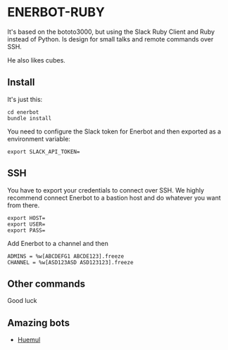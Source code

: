 ENERBOT-RUBY
========

It's based on the bototo3000, but using the Slack Ruby Client and Ruby instead of Python. Is design for small talks and remote commands over SSH.

He also likes cubes. 

## Install
It's just this:
```
cd enerbot
bundle install
```

You need to configure the Slack token for Enerbot and then exported as a environment variable:
```
export SLACK_API_TOKEN=
```

## SSH
You have to export your credentials to connect over SSH. We highly recommend connect Enerbot to a bastion host and do whatever you want from there.
```
export HOST=
export USER=
export PASS=
```

Add Enerbot to a channel and then 
```
ADMINS = %w[ABCDEFG1 ABCDE123].freeze
CHANNEL = %w[ASD123ASD ASD123123].freeze
```


## Other commands

Good luck

## Amazing bots

* [Huemul](https://github.com/devschile/huemul)
